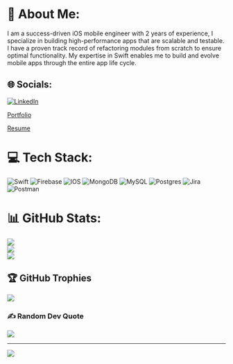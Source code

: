 # 💫 About Me:
I am a success-driven iOS mobile engineer with 2 years of experience, I specialize in building high-performance apps that are scalable and testable. I have a proven track record of refactoring modules from scratch to ensure optimal functionality. My expertise in Swift enables me to build and evolve mobile apps through the entire app life cycle.


## 🌐 Socials:
[![LinkedIn](https://img.shields.io/badge/LinkedIn-%230077B5.svg?logo=linkedin&logoColor=white)](https://linkedin.com/in/javier-canto)

[Portfolio](https://www.javier-canto.com)

[Resume](https://docs.google.com/document/d/13-bcziJpy_T9BimkR1ndw_-YjpKJBi2I/edit?usp=share_link&ouid=114607217329918448808&rtpof=true&sd=true)


# 💻 Tech Stack:
![Swift](https://img.shields.io/badge/swift-F54A2A?style=plastic&logo=swift&logoColor=white) ![Firebase](https://img.shields.io/badge/firebase-%23039BE5.svg?style=plastic&logo=firebase) ![IOS](https://img.shields.io/badge/IOS-%2320232a.svg?style=plastic&logo=apple&logoColor=white) ![MongoDB](https://img.shields.io/badge/MongoDB-%234ea94b.svg?style=plastic&logo=mongodb&logoColor=white) ![MySQL](https://img.shields.io/badge/mysql-%2300f.svg?style=plastic&logo=mysql&logoColor=white) ![Postgres](https://img.shields.io/badge/postgres-%23316192.svg?style=plastic&logo=postgresql&logoColor=white) ![Jira](https://img.shields.io/badge/jira-%230A0FFF.svg?style=plastic&logo=jira&logoColor=white) ![Postman](https://img.shields.io/badge/Postman-FF6C37?style=plastic&logo=postman&logoColor=white)
# 📊 GitHub Stats:
![](https://github-readme-stats.vercel.app/api?username=JavierCantoH&theme=tokyonight&hide_border=true&include_all_commits=true&count_private=true)<br/>
![](https://github-readme-streak-stats.herokuapp.com/?user=JavierCantoH&theme=tokyonight&hide_border=true)<br/>
![](https://github-readme-stats.vercel.app/api/top-langs/?username=JavierCantoH&theme=tokyonight&hide_border=true&include_all_commits=true&count_private=true&layout=compact)

## 🏆 GitHub Trophies
![](https://github-profile-trophy.vercel.app/?username=JavierCantoH&theme=radical&no-frame=true&no-bg=false&margin-w=4)

### ✍️ Random Dev Quote
![](https://quotes-github-readme.vercel.app/api?type=horizontal&theme=radical)

---
[![](https://visitcount.itsvg.in/api?id=JavierCantoH&icon=0&color=0)](https://visitcount.itsvg.in)

<!-- Proudly created with GPRM ( https://gprm.itsvg.in ) -->

